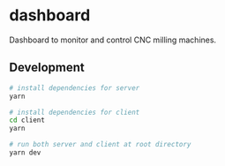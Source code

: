 # dashboard

Dashboard to monitor and control CNC milling machines.

## Development

```bash
# install dependencies for server
yarn

# install dependencies for client
cd client
yarn

# run both server and client at root directory
yarn dev
```
